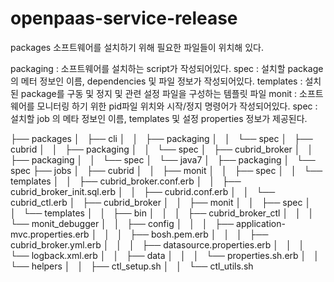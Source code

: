 # openpaas-service-release

packages
소프트웨어를 설치하기 위해 필요한 파일들이 위치해 있다.

packaging : 소프트웨어를 설치하는 script가 작성되어있다.
spec : 설치할 package의 메터 정보인 이름, dependencies 및 파일 정보가 작성되어있다.
templates : 설치된 package를 구동 및 정지 및 관련 설정 파일을 구성하는 템플릿 파일
monit : 소프트웨어를 모니터링 하기 위한 pid파일 위치와 시작/정지 명령어가 작성되어있다.
spec : 설치할 job 의 메타 정보인 이름, templates 및 설정 properties 정보가 제공된다.


├── packages
│   ├── cli
│   │   ├── packaging
│   │   └── spec
│   ├── cubrid
│   │   ├── packaging
│   │   └── spec
│   ├── cubrid_broker
│   │   ├── packaging
│   │   └── spec
│   └── java7
│       ├── packaging
│       └── spec
├── jobs
│   ├── cubrid
│   │   ├── monit
│   │   ├── spec
│   │   └── templates
│   │       ├── cubrid_broker.conf.erb
│   │       ├── cubrid_broker_init.sql.erb
│   │       ├── cubrid.conf.erb
│   │       └── cubrid_ctl.erb
│   ├── cubrid_broker
│   │   ├── monit
│   │   ├── spec
│   │   └── templates
│   │       ├── bin
│   │       │   ├── cubrid_broker_ctl
│   │       │   └── monit_debugger
│   │       ├── config
│   │       │   ├── application-mvc.properties.erb
│   │       │   ├── bosh.pem.erb
│   │       │   ├── cubrid_broker.yml.erb
│   │       │   ├── datasource.properties.erb
│   │       │   └── logback.xml.erb
│   │       ├── data
│   │       │   └── properties.sh.erb
│   │       └── helpers
│   │           ├── ctl_setup.sh
│   │           └── ctl_utils.sh
